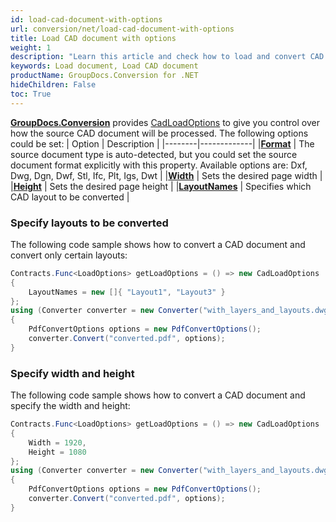 ```yaml
---
id: load-cad-document-with-options
url: conversion/net/load-cad-document-with-options
title: Load CAD document with options
weight: 1
description: "Learn this article and check how to load and convert CAD documents with advanced options using GroupDocs.Conversion for .NET API."
keywords: Load document, Load CAD document
productName: GroupDocs.Conversion for .NET
hideChildren: False
toc: True
---
```

[**GroupDocs.Conversion**](https://products.groupdocs.com/conversion/net) provides [CadLoadOptions](https://reference.groupdocs.com/conversion/net/groupdocs.conversion.options.load/cadloadoptions) to give you control over how the source CAD document will be processed. The following options could be set:
| Option | Description |
|--------|-------------|
|**[Format](https://reference.groupdocs.com/conversion/net/groupdocs.conversion.options.load/cadloadoptions/format)** | The source document type is auto-detected, but you could set the source document format explicitly with this property. Available options are: Dxf, Dwg, Dgn, Dwf, Stl, Ifc, Plt, Igs, Dwt |
|**[Width](https://reference.groupdocs.com/conversion/net/groupdocs.conversion.options.load/cadloadoptions/width)** | Sets the desired page width |
|**[Height](https://reference.groupdocs.com/conversion/net/groupdocs.conversion.options.load/cadloadoptions/height)** | Sets the desired page height |
|**[LayoutNames](https://reference.groupdocs.com/conversion/net/groupdocs.conversion.options.load/cadloadoptions/layoutnames)** | Specifies which CAD layout to be converted |

### Specify layouts to be converted

The following code sample shows how to convert a CAD document and convert only certain layouts:

```csharp
Contracts.Func<LoadOptions> getLoadOptions = () => new CadLoadOptions
{
    LayoutNames = new []{ "Layout1", "Layout3" }
};
using (Converter converter = new Converter("with_layers_and_layouts.dwg", getLoadOptions))
{
    PdfConvertOptions options = new PdfConvertOptions();
    converter.Convert("converted.pdf", options);
}
```

### Specify width and height

The following code sample shows how to convert a CAD document and specify the width and height:

```csharp
Contracts.Func<LoadOptions> getLoadOptions = () => new CadLoadOptions
{
    Width = 1920,
    Height = 1080
};
using (Converter converter = new Converter("with_layers_and_layouts.dwg", getLoadOptions))
{
    PdfConvertOptions options = new PdfConvertOptions();
    converter.Convert("converted.pdf", options);
}
```
